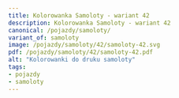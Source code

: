 ```yaml
---
title: Kolorowanka Samoloty - wariant 42
description: Kolorowanka Samoloty - wariant 42
canonical: /pojazdy/samoloty/
variant_of: samoloty
image: /pojazdy/samoloty/42/samoloty-42.svg
pdf: /pojazdy/samoloty/42/samoloty-42.pdf
alt: "Kolorowanki do druku samoloty"
tags:
- pojazdy
- samoloty
---
```

